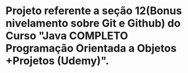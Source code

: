 # Projeto referente a seção 12(Bonus nivelamento sobre Git e Github) do Curso "Java COMPLETO Programação Orientada a Objetos +Projetos (Udemy)".
